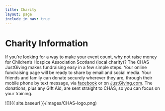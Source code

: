 ```yaml
---
title: Charity
layout: page
include_in_nav: true
---
```

# Charity Information

If you’re looking for a way to make your event count, why not raise money for Children’s Hospice Association Scotland (local charity)? The CHAS JustGiving makes fundraising easy in a few simple steps. Your online fundraising page will be ready to share by email and social media. Your friends and family can donate securely wherever they are, through their mobile phone by text message, via [facebook](https://www.facebook.com/childrenshospiceassociationscotland/) or on [JustGiving.com](https://www.justgiving.com/chas). The donations, plus any Gift Aid, are sent straight to CHAS, so you can focus on your training.

![]({{ site.baseurl }}/images/CHAS-logo.png)